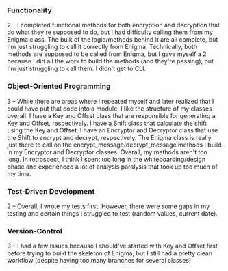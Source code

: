 ### Functionality

2 – I completed functional methods for both encryption and decryption that do what they're supposed to do, but I had difficulty calling them from my Enigma class. The bulk of the logic/methods behind it are all complete, but I'm just struggling to call it correctly from Enigma. Technically, both methods are supposed to be called from Enigma, but I gave myself a 2 because I did all the work to build the methods (and they're passing), but I'm just struggling to call them. I didn't get to CLI.

### Object-Oriented Programming

3 – While there are areas where I repeated myself and later realized that I could have put that code into a module, I like the structure of my classes overall. I have a Key and Offset class that are responsible for generating a Key and Offset, respectively. I have a Shift class that calculate the shift using the Key and Offset. I have an Encryptor and Decryptor class that use the Shift to encrypt and decrypt, respectively. The Enigma class is really just there to call on the encrypt_message/decrypt_message methods I build in my Encryptor and Decryptor classes. Overall, my methods aren't too long. In retrospect, I think I spent too long in the whiteboarding/design phase and experienced a lot of analysis paralysis that took up too much of my time.

### Test-Driven Development

2 – Overall, I wrote my tests first. However, there were some gaps in my testing and certain things I struggled to test (random values, current date).

### Version-Control

3 – I had a few issues because I should've started with Key and Offset first before trying to build the skeleton of Enigma, but I still had a pretty clean workflow (despite having too many branches for several classes)
